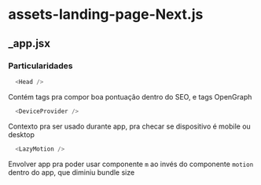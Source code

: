 # assets-landing-page-Next.js

## _app.jsx

### Particularidades
```js
  <Head />
```
Contém tags pra compor boa pontuação dentro do SEO, e tags OpenGraph

```js
  <DeviceProvider />
```
Contexto pra ser usado durante app, pra checar se dispositivo é mobile ou desktop

```js
  <LazyMotion />
```
Envolver app pra poder usar componente `m` ao invés do componente `motion` dentro do app, que diminiu bundle size
